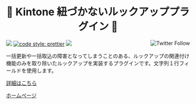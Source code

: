 <h1 align="center">🐑 Kintone 紐づかないルックアッププラグイン 🐑</h1>

<p align="left">
 <img src="https://data.jsdelivr.com/v1/package/gh/local-bias/kintone-plugin-unrelated-lookup/badge" />
 <a href="https://twitter.com/lbribbit"><img src="https://img.shields.io/twitter/follow/lbribbit.svg?style=social" align="right" alt="Twitter Follow" /></a>
 <a href= "https://github.com/prettier/prettier"><img alt="code style: prettier" src="https://img.shields.io/badge/code_style-prettier-ff69b4.svg"></a>
<a href="#license"><img src="https://img.shields.io/github/license/sourcerer-io/hall-of-fame.svg?colorB=ff0000"></a>
</p>

一括更新や一括取込の障害となってしまうことのある、ルックアップの関連付け機能のみを取り除いたルックアップを実装するプラグインです。文字列１行フィールドを使用します。

[詳細はこちら](https://ribbit.work)

[ホームページ](https://ribbit.work)
